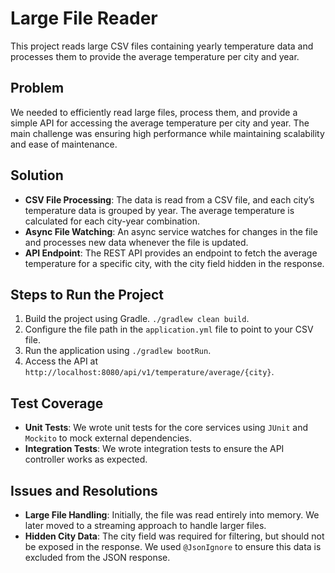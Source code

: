 # Large File Reader

This project reads large CSV files containing yearly temperature data and processes them to provide the average temperature per city and year.

## Problem
We needed to efficiently read large files, process them, and provide a simple API for accessing the average temperature per city and year. The main challenge was ensuring high performance while maintaining scalability and ease of maintenance.

## Solution
- **CSV File Processing**: The data is read from a CSV file, and each city’s temperature data is grouped by year. The average temperature is calculated for each city-year combination.
- **Async File Watching**: An async service watches for changes in the file and processes new data whenever the file is updated.
- **API Endpoint**: The REST API provides an endpoint to fetch the average temperature for a specific city, with the city field hidden in the response.

## Steps to Run the Project
1. Build the project using Gradle. `./gradlew clean build`.
2. Configure the file path in the `application.yml` file to point to your CSV file.
3. Run the application using `./gradlew bootRun`.
4. Access the API at `http://localhost:8080/api/v1/temperature/average/{city}`.

## Test Coverage
- **Unit Tests**: We wrote unit tests for the core services using `JUnit` and `Mockito` to mock external dependencies.
- **Integration Tests**: We wrote integration tests to ensure the API controller works as expected.

## Issues and Resolutions
- **Large File Handling**: Initially, the file was read entirely into memory. We later moved to a streaming approach to handle larger files.
- **Hidden City Data**: The city field was required for filtering, but should not be exposed in the response. We used `@JsonIgnore` to ensure this data is excluded from the JSON response.

